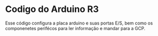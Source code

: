 # Codigo do Arduino R3  
Esse código configura a placa arduino e suas portas E/S, bem como os componenetes perifécos para ler informação e mandar para a GCP. 